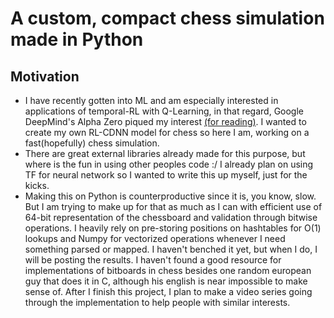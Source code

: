# A custom, compact chess simulation made in Python
## Motivation
- I have recently gotten into ML and am especially interested in applications of temporal-RL with Q-Learning, in that regard, Google DeepMind's Alpha Zero piqued my interest [(for reading)](https://deepmind.google/discover/blog/alphazero-shedding-new-light-on-chess-shogi-and-go/). I wanted to create my own RL-CDNN model for chess so here I am, working on a fast(hopefully) chess simulation.
- There are great external libraries already made for this purpose, but where is the fun in using other peoples code :/ I already plan on using TF for neural network so I wanted to write this up myself, just for the kicks. 
- Making this on Python is counterproductive since it is, you know, slow. But I am trying to make up for that as much as I can with efficient use of 64-bit representation of the chessboard and validation through bitwise operations. I heavily rely on pre-storing positions on hashtables for O(1) lookups and Numpy for vectorized operations whenever I need something parsed or mapped. I haven't benched it yet, but when I do, I will be posting the results. I haven't found a good resource for implementations of bitboards in chess besides one random european guy that does it in C, although his english is near impossible to make sense of. After I finish this project, I plan to make a video series going through the implementation to help people with similar interests.
